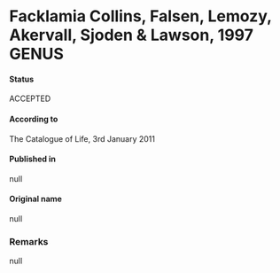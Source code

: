 # Facklamia Collins, Falsen, Lemozy, Akervall, Sjoden & Lawson, 1997 GENUS

#### Status
ACCEPTED

#### According to
The Catalogue of Life, 3rd January 2011

#### Published in
null

#### Original name
null

### Remarks
null